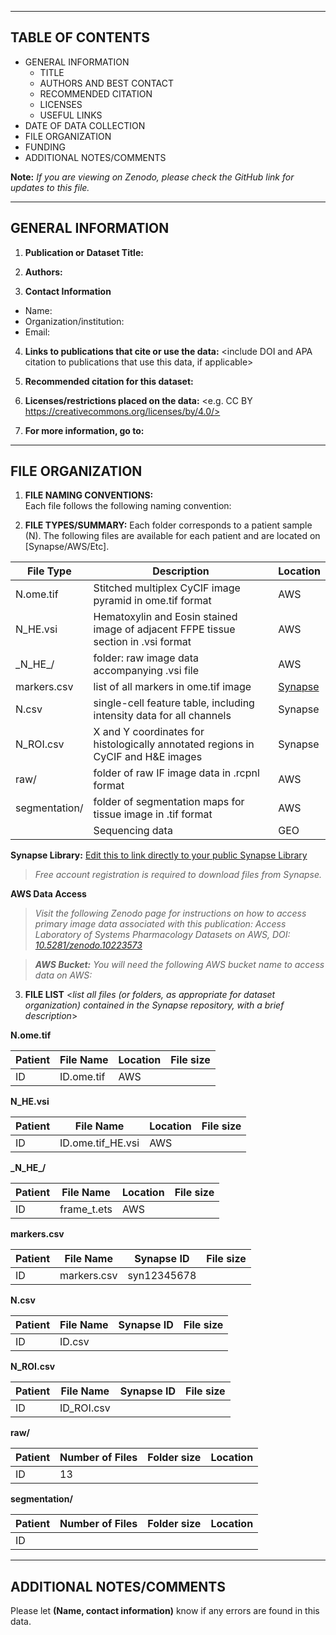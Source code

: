 ------------------ 
TABLE OF CONTENTS
------------------

* GENERAL INFORMATION
  * TITLE
  * AUTHORS AND BEST CONTACT
  * RECOMMENDED CITATION
  * LICENSES
  * USEFUL LINKS
* DATE OF DATA COLLECTION
* FILE ORGANIZATION
* FUNDING
* ADDITIONAL NOTES/COMMENTS

**Note:** *If you are viewing on Zenodo, please check the GitHub link <insert link> for updates to this file.*

--------------------
GENERAL INFORMATION
--------------------

1. **Publication or Dataset Title:**  

2. **Authors:**

3. **Contact Information**  <who should be contacted about this data>
* Name: <FName LName>
* Organization/institution: <Contact person affiliation>
* Email: <institutional email address>

4. **Links to publications that cite or use the data:** 
<include DOI and APA citation to publications that use this data, if applicable>

5. **Recommended citation for this dataset:**  
<Following standard APA citation format>  
<Author Last, Author F. (Year). Title of data set (Version number) [Description of form]. Location: Name of producer.> 

6. **Licenses/restrictions placed on the data:** 
<e.g. CC BY https://creativecommons.org/licenses/by/4.0/>
  
7. **For more information, go to:** <Insert links where applicable to tissue-atlas.org or other landing page>

-------------------
FILE ORGANIZATION
------------------

1. **FILE NAMING CONVENTIONS:**   
Each file follows the following naming convention:  

2. **FILE TYPES/SUMMARY:**
Each folder corresponds to a patient sample (N). The following files are available for each patient and are located on [Synapse/AWS/Etc].

 <Data should be uploaded to the appropriate public repository where applicable>
 <DATA SHOULD NOT BE STORED ON GITHUB>
 <If you are not sure which repository to use for your data type reach out to your Data Managers>
 
|File Type     | Description                                                                        | Location|
|--------      | ----------------------------------------------------------------------------------|---------|
|N.ome.tif	   | Stitched multiplex CyCIF image pyramid in ome.tif format                           | AWS     |
|N_HE.vsi	     | Hematoxylin and Eosin stained image of adjacent FFPE tissue section in .vsi format | AWS     |
|\_N\_HE\_/    | folder: raw image data accompanying .vsi file                                      | AWS     |
|markers.csv   | list of all markers in ome.tif image                                               | [Synapse](https://www.synapse.org/)|
|N.csv         | single-cell feature table, including intensity data for all channels               | Synapse |
|N_ROI.csv     | X and Y coordinates for histologically annotated regions in CyCIF and H&E images   | Synapse |
|raw/          | folder of raw IF image data in .rcpnl format                                       | AWS     |
|segmentation/ |  folder of segmentation maps for tissue image in .tif format                       | AWS     |
| | Sequencing data | GEO|

 **Synapse Library:** [Edit this to link directly to your public Synapse Library](https://www.synapse.org/)  
  >*Free account registration is required to download files from Synapse.*  
 
 **AWS Data Access**
 >*Visit the following Zenodo page for instructions on how to access primary image data associated with this publication: Access Laboratory of Systems Pharmacology Datasets on AWS, DOI: [10.5281/zenodo.10223573](www.doi.org/10.5281/zenodo.10223573)*

 >***AWS Bucket:*** *You will need the following AWS bucket name to access data on AWS: <ADD AWS BUCKET NAME>*   

3. **FILE LIST** <*list all files (or folders, as appropriate for dataset organization) contained in the Synapse repository, with a brief description*>

**N.ome.tif**

|Patient | File Name       | Location| File size |
|------- | ----------------|---------|-----------|
|ID | ID.ome.tif | AWS     |    |


**N_HE.vsi**

|Patient | File Name      | Location| File size|
|--------| ---------------|---------|----------|
|ID | ID.ome.tif_HE.vsi | AWS     |  |


**\_N\_HE\_/**

|Patient | File Name   | Location| File size|
|------- | ------------|---------|----------|
|ID | frame_t.ets | AWS     |  |

**markers.csv**

|Patient | File Name   | Synapse ID  | File size|
|------- | ----------- |------------ |----------|
|ID | markers.csv | syn12345678 | |

**N.csv**

|Patient | File Name   | Synapse ID | File size |
|------- | ------------|------------|-----------|
|ID | ID.csv |  |  |

**N_ROI.csv**

|Patient | File Name       | Synapse ID  | File size|
|------- | ----------------|-------------|----------|
|ID | ID_ROI.csv |  |    |

**raw/**

|Patient | Number of Files | Folder size| Location|
|------- |-----------------|------------|---------|
|ID | 13              |     |      |


**segmentation/**

|Patient | Number of Files | Folder size| Location|
|------- |-----------------|------------|---------|
|ID |               |     |      |
 
 --------------------------
ADDITIONAL NOTES/COMMENTS
--------------------------

Please let **(Name, contact information)** know if any errors are found in this data.  
